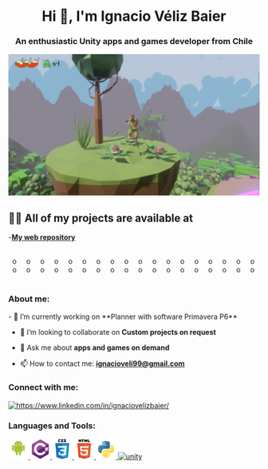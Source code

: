 <h1 align="center">Hi 👋, I'm Ignacio Véliz Baier</h1>
<h3 align="center">An enthusiastic Unity apps and games developer from Chile</h3>

![portafolio-presentacion](https://github.com/IgnacioVelizBaier/Portafolio/blob/main/qzeDLn.png)

<h2 align="left">👨‍💻 All of my projects are available at </h2> 

-[**My web repository**](https://IgnacioVelizBaier.github.io/Portafolio/)

 <br>
&nbsp; o &#160;
&nbsp; o &#160;
&nbsp; o &#160;
&nbsp; o &#160;
&nbsp; o &#160;
&nbsp; o &#160;
&nbsp; o &#160;
&nbsp; o &#160;
&nbsp; o &#160;
&nbsp; o &#160;
&nbsp; o &#160;
&nbsp; o &#160;
&nbsp; o &#160;
&nbsp; o &#160;
&nbsp; o &#160;
&nbsp; o &#160;
&nbsp; o &#160;
&nbsp; o &#160;
&nbsp; o &#160;
&nbsp; o &#160;
&nbsp; o &#160;
&nbsp; o &#160;
&nbsp; o &#160;
&nbsp; o &#160;
&nbsp; o &#160;
&nbsp; o &#160;
&nbsp; o &#160;
&nbsp; o &#160;
&nbsp; o &#160;
&nbsp; o &#160;
&nbsp; o &#160;
&nbsp; o &#160;
&nbsp; o &#160;
&nbsp; o &#160;
&nbsp; o &#160;
&nbsp; o &#160;

<br>

<br>

<h3 align="left">About me: </h3>
- 🔭 I’m currently working on **Planner with software Primavera P6**

- 👯 I’m looking to collaborate on **Custom projects on request**

- 💬 Ask me about **apps and games on demand**

- 📫 How to contact me: **ignacioveli99@gmail.com**

<h3 align="left">Connect with me:</h3>
<p align="left">
<a href="https://www.linkedin.com/in/ignaciovelizbaier/" target="blank"><img align="center" src="https://raw.githubusercontent.com/rahuldkjain/github-profile-readme-generator/master/src/images/icons/Social/linked-in-alt.svg" alt="https://www.linkedin.com/in/ignaciovelizbaier/" height="30" width="40" /></a>
</p>

<h3 align="left">Languages and Tools:</h3>
<p align="left"> <a href="https://developer.android.com" target="_blank" rel="noreferrer"> <img src="https://raw.githubusercontent.com/devicons/devicon/master/icons/android/android-original-wordmark.svg" alt="android" width="40" height="40"/> </a> <a href="https://www.w3schools.com/cs/" target="_blank" rel="noreferrer"> <img src="https://raw.githubusercontent.com/devicons/devicon/master/icons/csharp/csharp-original.svg" alt="csharp" width="40" height="40"/> </a> <a href="https://www.w3schools.com/css/" target="_blank" rel="noreferrer"> <img src="https://raw.githubusercontent.com/devicons/devicon/master/icons/css3/css3-original-wordmark.svg" alt="css3" width="40" height="40"/> </a> <a href="https://www.w3.org/html/" target="_blank" rel="noreferrer"> <img src="https://raw.githubusercontent.com/devicons/devicon/master/icons/html5/html5-original-wordmark.svg" alt="html5" width="40" height="40"/> </a> <a href="https://www.python.org" target="_blank" rel="noreferrer"> <img src="https://raw.githubusercontent.com/devicons/devicon/master/icons/python/python-original.svg" alt="python" width="40" height="40"/> </a> <a href="https://unity.com/" target="_blank" rel="noreferrer"> <img src="https://www.vectorlogo.zone/logos/unity3d/unity3d-icon.svg" alt="unity" width="40" height="40"/> </a> </p>
